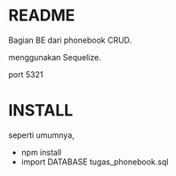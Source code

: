 # README
Bagian BE dari phonebook CRUD.

menggunakan Sequelize.

port 5321

# INSTALL
seperti umumnya,
- npm install
- import DATABASE tugas_phonebook.sql
